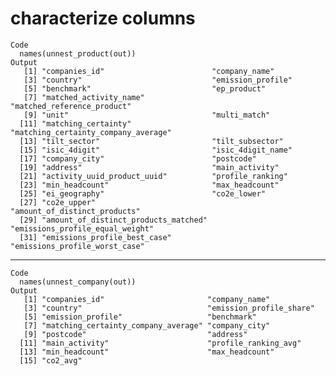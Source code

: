 # characterize columns

    Code
      names(unnest_product(out))
    Output
       [1] "companies_id"                        "company_name"                       
       [3] "country"                             "emission_profile"                   
       [5] "benchmark"                           "ep_product"                         
       [7] "matched_activity_name"               "matched_reference_product"          
       [9] "unit"                                "multi_match"                        
      [11] "matching_certainty"                  "matching_certainty_company_average" 
      [13] "tilt_sector"                         "tilt_subsector"                     
      [15] "isic_4digit"                         "isic_4digit_name"                   
      [17] "company_city"                        "postcode"                           
      [19] "address"                             "main_activity"                      
      [21] "activity_uuid_product_uuid"          "profile_ranking"                    
      [23] "min_headcount"                       "max_headcount"                      
      [25] "ei_geography"                        "co2e_lower"                         
      [27] "co2e_upper"                          "amount_of_distinct_products"        
      [29] "amount_of_distinct_products_matched" "emissions_profile_equal_weight"     
      [31] "emissions_profile_best_case"         "emissions_profile_worst_case"       

---

    Code
      names(unnest_company(out))
    Output
       [1] "companies_id"                       "company_name"                      
       [3] "country"                            "emission_profile_share"            
       [5] "emission_profile"                   "benchmark"                         
       [7] "matching_certainty_company_average" "company_city"                      
       [9] "postcode"                           "address"                           
      [11] "main_activity"                      "profile_ranking_avg"               
      [13] "min_headcount"                      "max_headcount"                     
      [15] "co2_avg"                           

